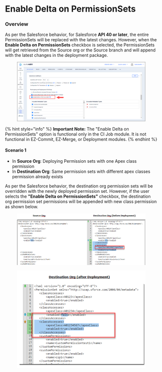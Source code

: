 # Enable Delta on PermissionSets

### Overview <a href="#overview" id="overview"></a>

As per the Salesforce behavior, for Salesforce **API 40 or later**, the entire PermissionSets will be replaced with the latest changes. However, when the **Enable Delta on PermissionSets** checkbox is selected, the PermissionSets will get retrieved from the Source org or the Source branch and will append with the latest changes in the deployment package.

<figure><img src="../../../../.gitbook/assets/image (766).png" alt=""><figcaption></figcaption></figure>

{% hint style="info" %}
**Important Note:** The "Enable Delta on PermissionSets" option is functional only in the CI Job module. It is not functional in EZ-Commit, EZ-Merge, or Deployment modules.
{% endhint %}

#### Scenario 1 <a href="#scenario-1" id="scenario-1"></a>

* In **Source Org**: Deploying Permission sets with one Apex class permission
* In **Destination Org**: Same permission sets with different apex classes permission already exists

As per the Salesforce behavior, the destination org permission sets will be overridden with the newly deployed permission set. However, if the user selects the **"Enable Delta on PermissionSets"** checkbox, the destination org permission set permissions will be appended with new class permission as shown below.

<figure><img src="../../../../.gitbook/assets/image (767).png" alt=""><figcaption></figcaption></figure>

<figure><img src="../../../../.gitbook/assets/image (768).png" alt=""><figcaption></figcaption></figure>
